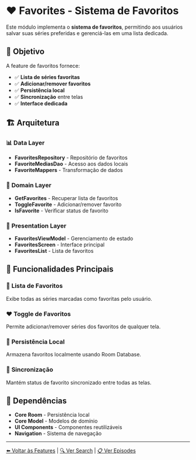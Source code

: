 # ❤️ Favorites - Sistema de Favoritos

Este módulo implementa o **sistema de favoritos**, permitindo aos usuários salvar suas séries preferidas e gerenciá-las em uma lista dedicada.

## 🎯 Objetivo

A feature de favoritos fornece:
- ✅ **Lista de séries favoritas**
- ✅ **Adicionar/remover favoritos**
- ✅ **Persistência local**
- ✅ **Sincronização** entre telas
- ✅ **Interface dedicada**

## 🏗️ Arquitetura

### 📊 **Data Layer**
- **FavoritesRepository** - Repositório de favoritos
- **FavoriteMediasDao** - Acesso aos dados locais
- **FavoriteMappers** - Transformação de dados

### 🧠 **Domain Layer**
- **GetFavorites** - Recuperar lista de favoritos
- **ToggleFavorite** - Adicionar/remover favorito
- **IsFavorite** - Verificar status de favorito

### 🎨 **Presentation Layer**
- **FavoritesViewModel** - Gerenciamento de estado
- **FavoritesScreen** - Interface principal
- **FavoritesList** - Lista de favoritos

## 🔧 Funcionalidades Principais

### 📱 **Lista de Favoritos**
Exibe todas as séries marcadas como favoritas pelo usuário.

### ❤️ **Toggle de Favoritos**
Permite adicionar/remover séries dos favoritos de qualquer tela.

### 💾 **Persistência Local**
Armazena favoritos localmente usando Room Database.

### 🔄 **Sincronização**
Mantém status de favorito sincronizado entre todas as telas.

## 🔗 Dependências

- **Core Room** - Persistência local
- **Core Model** - Modelos de domínio
- **UI Components** - Componentes reutilizáveis
- **Navigation** - Sistema de navegação

---

[⬅️ Voltar às Features](../README.md) | [🔍 Ver Search](../search/README.md) | [📋 Ver Episodes](../episodes/README.md)